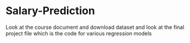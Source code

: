 # Salary-Prediction
Look at the course document and download dataset and look at the final project file which is the code for various regression models
